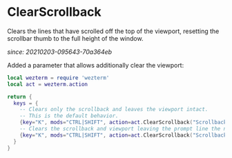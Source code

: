 # ClearScrollback

Clears the lines that have scrolled off the top of the viewport, resetting
the scrollbar thumb to the full height of the window.

*since: 20210203-095643-70a364eb*

Added a parameter that allows additionally clear the viewport:

```lua
local wezterm = require 'wezterm'
local act = wezterm.action

return {
  keys = {
    -- Clears only the scrollback and leaves the viewport intact.
    -- This is the default behavior.
    {key="K", mods="CTRL|SHIFT", action=act.ClearScrollback("ScrollbackOnly")},
    -- Clears the scrollback and viewport leaving the prompt line the new first line.
    {key="K", mods="CTRL|SHIFT", action=act.ClearScrollback("ScrollbackAndViewport")},
  }
}
```

